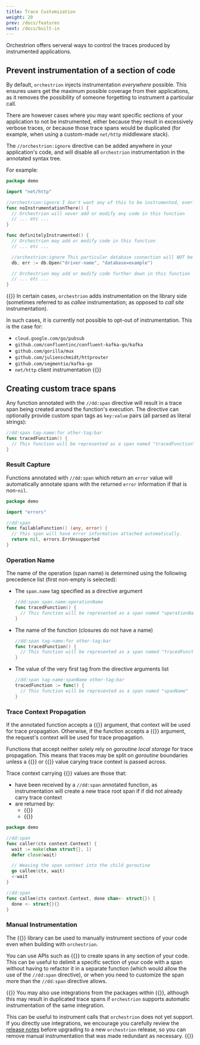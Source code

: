 ```yaml
---
title: Trace Customization
weight: 20
prev: /docs/features
next: /docs/built-in
---
```


Orchestrion offers serveral ways to control the traces produced by instrumented
applications.

## Prevent instrumentation of a section of code

By default, `orchestrion` injects instrumentation _everywhere_ possible. This
ensures users get the maximum possible coverage from their applications, as it
removes the possibility of someone forgetting to instrument a particular call.

There are however cases where you may want specific sections of your application
to not be instrumented, either because they result in excessively verbose
traces, or because those trace spans would be duplicated (for example, when
using a custom-made `net/http` middleware stack).

The `//orchestrion:ignore` directive can be added anywhere in your application's
code, and will disable all `orchestrion` instrumentation in the annotated syntax
tree.

For example:

```go
package demo

import "net/http"

//orchestrion:ignore I don't want any of this to be instrumented, ever.
func noInstrumentationThere() {
  // Orchestrion will never add or modify any code in this function
  // ... etc ...
}

func definitelyInstrumented() {
  // Orchestrion may add or modify code in this function
  // ... etc ...

  //orchestrion:ignore This particular database connection will NOT be instrumented
  db, err := db.Open("driver-name", "database=example")

  // Orchestrion may add or modify code further down in this function
  // ... etc ...
}
```

{{<callout emoji="⚠️">}}
In certain cases, `orchestrion` adds instrumentation on the library side
(sometimes referred to as _callee_ instrumentation; as opposed to _call site_
instrumentation).

In such cases, it is currently not possible to opt-out of instrumentation. This
is the case for:
- `cloud.google.com/go/pubsub`
- `github.com/confluentinc/confluent-kafka-go/kafka`
- `github.com/gorilla/mux`
- `github.com/julienschmidt/httprouter`
- `github.com/segmentio/kafka-go`
- `net/http` client instrumentation
{{</callout>}}

## Creating custom trace spans

Any function annotated with the `//dd:span` directive will result in a trace
span being created around the function's execution. The directive can optionally
provide custom span tags as `key:value` pairs (all parsed as literal strings):

```go
//dd:span tag-name:for other-tag:bar
func tracedFunction() {
  // This function will be represented as a span named "tracedFunction"
}
```

### Result Capture

Functions annotated with `//dd:span` which return an `error` value will
automatically annotate spans with the returned `error` information if that is
non-`nil`.

```go
package demo

import "errors"

//dd:span
func failableFunction() (any, error) {
  // This span will have error information attached automatically.
  return nil, errors.ErrUnsupported
}
```

### Operation Name

The name of the operation (span name) is determined using the following
precedence list (first non-empty is selected):

- The `span.name` tag specified as a directive argument
  ```go
  //dd:span span.name:operationName
  func tracedFunction() {
    // This function will be represented as a span named "operationName"
  }
  ```
- The name of the function (closures do not have a name)
  ```go
  //dd:span tag-name:for other-tag:bar
  func tracedFunction() {
    // This function will be represented as a span named "tracedFunction"
  }
  ```
- The value of the very first tag from the directive arguments list
  ```go
  //dd:span tag-name:spanName other-tag:bar
  tracedFunction := func() {
    // This function will be represented as a span named "spanName"
  }
  ```

### Trace Context Propagation

If the annotated function accepts a {{<godoc import-path="context" name="Context" >}}
argument, that context will be used for trace propagation. Otherwise, if the
function accepts a {{<godoc import-path="net/http" package="http" name="Request" prefix="*">}}
argument, the request's context will be used for trace propagation.

Functions that accept neither solely rely on _goroutine local storage_ for trace
propagation. This means that traces may be split on _goroutine_ boundaries
unless a {{<godoc import-path="context" name="Context" >}} or
{{<godoc import-path="net/http" package="http" name="Request" prefix="*">}}
value carying trace context is passed across.

Trace context carrying {{<godoc import-path="context" name="Context" >}} values
are those that:

- have been received by a `//dd:span` annotated function, as instrumentation
  will create a new trace root span if if did not already carry trace context
- are returned by:
  - {{<godoc import-path="gopkg.in/DataDog/dd-trace-go.v1/ddtrace/tracer" package="tracer" name="StartSpanFromContext" >}}
  - {{<godoc import-path="gopkg.in/DataDog/dd-trace-go.v1/ddtrace/tracer" package="tracer" name="ContextWithSpan" >}}

```go
package demo

//dd:span
func caller(ctx context.Context) {
  wait := make(chan struct{}, 1)
  defer close(wait)

  // Weaving the span context into the child goroutine
  go callee(ctx, wait)
  <-wait
}

//dd:span
func callee(ctx context.Context, done chan<- struct{}) {
  done <- struct{}{}
}
```

### Manual Instrumentation

The {{<godoc import-path="gopkg.in/DataDog/dd-trace-go.v1">}} library can be
used to manually instrument sections of your code even when building with
`orchestrion`.

You can use APIs such as {{<godoc import-path="gopkg.in/DataDog/dd-trace-go.v1/ddtrace/tracer" package="tracer" name="StartSpanFromContext" >}}
to create spans in any section of your code. This can be useful to delimit a
specific section of your code with a span without having to refactor it in a
separate function (which would allow the use of the `//dd:span` directive), or
when you need to customize the span more than the `//dd:span` directive allows.

{{<callout emoji="⚠️">}}
You may also use integrations from the packages within
{{<godoc import-path="gopkg.in/DataDog/dd-trace-go.v1/contrib">}}, although this
may result in duplicated trace spans if `orchestrion` supports automatic
instrumentation of the same integration.

This can be useful to instrument calls that `orchestrion` does not yet support.
If you directly use integrations, we encourage you carefully review the
[release notes](https://github.com/DataDog/orchestrion/releases) before
upgrading to a new `orchestrion` release, so you can remove manual
instrumentation that was made redundant as necessary.
{{</callout>}}
